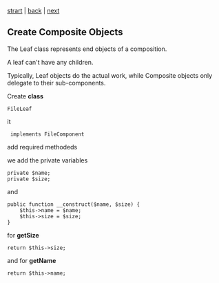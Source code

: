 [strart](./page01.md) | [back](./page03.md) | [next](./page05.md)

## Create Composite Objects
The Leaf class represents end objects of a composition. 

A leaf can't have any children. 

Typically, Leaf objects do the actual work, while Composite objects only delegate to their sub-components.

Create **class**
```
FileLeaf
```
it
```
 implements FileComponent
```
add required methodeds

we add the private variables
```
private $name;
private $size;
```
and
```
public function __construct($name, $size) {
    $this->name = $name;
    $this->size = $size;
}
```
for **getSize**
```
return $this->size;
```
and for **getName**
```
return $this->name;
```



